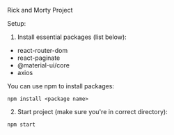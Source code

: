Rick and Morty Project

Setup:
1. Install essential packages (list below):
- react-router-dom
- react-paginate
- @material-ui/core
- axios

You can use npm to install packages:

```
npm install <package name>
```
2. Start project (make sure you're in correct directory):
```
npm start
```

